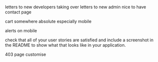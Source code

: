 letters to new developers taking over
letters to new admin
nice to have contact page

cart somewhere absolute especially mobile

alerts on mobile




check that all of your user stories are satisfied and include a screenshot in the README to show what that looks like in your application.


403 page customise


